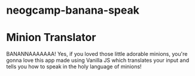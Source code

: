 # neogcamp-banana-speak
<h1>Minion Translator</h1>
BANANNAAAAAAA! Yes, if you loved those little adorable minions, you're gonna love this app made using Vanilla JS which translates your input and tells you how to speak in the holy language of minions!
